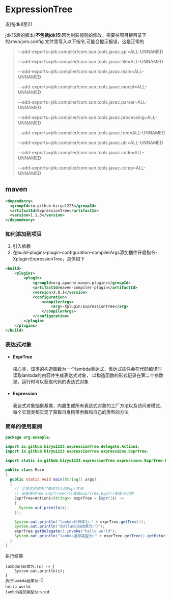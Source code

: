 # ExpressionTree
支持jdk8至21

jdk15后的版本(**不包括jdk15**)因为封装规则的修改，需要往项目根目录下的.mvn/jvm.config
文件里写入以下指令,可能会提示报错，这是正常的
> --add-exports=jdk.compiler/com.sun.tools.javac.api=ALL-UNNAMED
>
> --add-exports=jdk.compiler/com.sun.tools.javac.file=ALL-UNNAMED
>
> --add-exports=jdk.compiler/com.sun.tools.javac.main=ALL-UNNAMED
> 
> --add-exports=jdk.compiler/com.sun.tools.javac.model=ALL-UNNAMED
> 
> --add-exports=jdk.compiler/com.sun.tools.javac.parser=ALL-UNNAMED
> 
> --add-exports=jdk.compiler/com.sun.tools.javac.processing=ALL-UNNAMED
> 
> --add-exports=jdk.compiler/com.sun.tools.javac.tree=ALL-UNNAMED
> 
> --add-exports=jdk.compiler/com.sun.tools.javac.util=ALL-UNNAMED
> 
> --add-exports=jdk.compiler/com.sun.tools.javac.code=ALL-UNNAMED
> 
> --add-exports=jdk.compiler/com.sun.tools.javac.comp=ALL-UNNAMED

## maven
```xml
<dependency>
  <groupId>io.github.kiryu1223</groupId>
  <artifactId>ExpressionTree</artifactId>
  <version>1.1.3</version>
</dependency>
```

### 如何添加到项目
1. 引入依赖
2. 在build-plugins-plugin-configuration-compilerArgs添加插件开启指令-Xplugin:ExpressionTree，具体如下
```xml
<build>
    <plugins>
        <plugin>
            <groupId>org.apache.maven.plugins</groupId>
            <artifactId>maven-compiler-plugin</artifactId>
            <version>3.8.1</version>
            <configuration>
                <compilerArgs>
                    <arg>-Xplugin:ExpressionTree</arg>
                </compilerArgs>
            </configuration>
        </plugin>
    </plugins>
</build>
```

### 表达式对象
+ #### ExprTree
  核心类，该类的构造函数为一个lambda表达式，表达式插件会在代码编译时读取lambda的内容并生成表达式对象，
  以构造函数的形式记录在第二个参数里，运行时可以获取代码的表达式对象
+ #### Expression
  表达式对象抽象基类，内置生成所有表达式对象的工厂方法以及访问者模式，
  每个实现类都实现了获取自身携带参数和自己的类型的方法

### 简单的使用案例
```java
package org.example;

import io.github.kiryu1223.expressionTree.delegate.Action1;
import io.github.kiryu1223.expressionTree.expressions.ExprTree;

import static io.github.kiryu1223.expressionTree.expressions.ExprTree.Expr;

public class Main
{
  public static void main(String[] args)
  {
    // 注意这里使用了静态导入的Expr方法
    // 直接使用new ExprTree<>()或者ExprTree.Expr()都是可以的
    ExprTree<Action1<String>> exprTree = Expr((s) ->
    {
      System.out.println(s);
    });

    System.out.println("lambda代码体为:" + exprTree.getTree());
    System.out.println("执行lambda结果为:👇");
    exprTree.getDelegate().invoke("hello world");
    System.out.println("lambda返回类型为:" + exprTree.getTree().getReturnType());
  }
}
```
执行结果
```text
lambda代码体为:(s) -> {
    System.out.println(s);
}
执行lambda结果为:👇
hello world
lambda返回类型为:void
```

